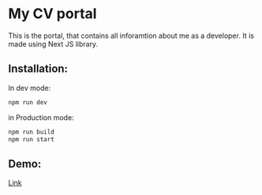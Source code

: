 # My CV portal

This is the portal, that contains all inforamtion about me as a developer. It is made using Next JS library.

## Installation:

In dev mode:

```bash
npm run dev
```

in Production mode:

```bash
npm run build
npm run start
```

## Demo:

[Link](https://my-cv-portal-next.netlify.app/)

